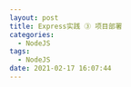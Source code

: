 ```yaml
---
layout: post
title: Express实践 ③ 项目部署
categories:
  - NodeJS
tags:
  - NodeJS
date: 2021-02-17 16:07:44
---
```


#### 
